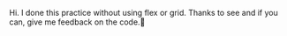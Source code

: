 Hi.
I done this practice without using flex or grid. 
Thanks to see and if you can, give me feedback on the code.🚀
